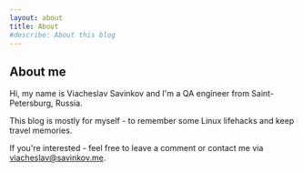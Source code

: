 ```yaml
---
layout: about
title: About
#describe: About this blog
---
```

## About me
Hi, my name is Viacheslav Savinkov and I'm a QA engineer from Saint-Petersburg, Russia.

This blog is mostly for myself - to remember some Linux lifehacks and keep travel memories.

If you're interested - feel free to leave a comment or contact me via [viacheslav@savinkov.me](mailto:viacheslav@savinkov.me).
